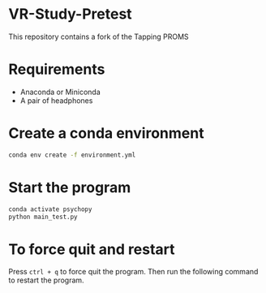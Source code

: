 # VR-Study-Pretest
This repository contains a fork of the Tapping PROMS

# Requirements

- Anaconda or Miniconda
- A pair of headphones

# Create a conda environment

```bash
conda env create -f environment.yml 
```

# Start the program

```bash
conda activate psychopy
python main_test.py
```

# To force quit and restart 

Press `ctrl + q` to force quit the program. Then run the following command to restart the program.

```bash
 